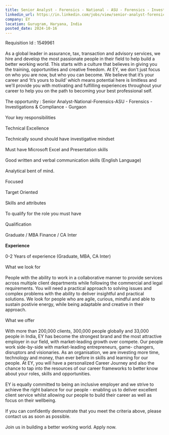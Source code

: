 ```yaml
---
title: Senior Analyst - Forensics - National - ASU - Forensics - Investigations & Compliance - Gurgaon
linkedin_url: https://in.linkedin.com/jobs/view/senior-analyst-forensics-national-asu-forensics-investigations-compliance-gurgaon-at-ey-4049541454?position=39&pageNum=0&refId=R2LlmoX6s73oWz9K3Iu2QA%3D%3D&trackingId=I%2Fji9tz%2F9Wz6x8TSIfaK%2Fw%3D%3D
company: EY
location: Gurugram, Haryana, India
posted_date: 2024-10-16
---
```


<div class="description__text description__text--rich">
<section class="show-more-less-html" data-max-lines="5">
<div class="show-more-less-html__markup show-more-less-html__markup--clamp-after-5 relative overflow-hidden">
          Requisition Id : 1549961<br/><br/>As a global leader in assurance, tax, transaction and advisory services, we hire and develop the most passionate people in their field to help build a better working world. This starts with a culture that believes in giving you the training, opportunities and creative freedom. At EY, we don't just focus on who you are now, but who you can become. We believe that it’s your career and ‘It’s yours to build’ which means potential here is limitless and we'll provide you with motivating and fulfilling experiences throughout your career to help you on the path to becoming your best professional self.<br/><br/>The opportunity : Senior Analyst-National-Forensics-ASU - Forensics - Investigations &amp; Compliance - Gurgaon<br/><br/>Your key responsibilities<br/><br/>Technical Excellence<br/><br/>Technically sound should have investigative mindset<br/><br/>Must have Microsoft Excel and Presentation skills<br/><br/>Good written and verbal communication skills (English Language)<br/><br/>Analytical bent of mind.<br/><br/>Focused<br/><br/>Target Oriented<br/><br/>Skills and attributes<br/><br/>To qualify for the role you must have<br/><br/>Qualification<br/><br/>Graduate / MBA Finance / CA Inter<br/><br/><strong>Experience<br/><br/></strong>0-2 Years of experience (Graduate, MBA, CA Inter)<br/><br/>What we look for<br/><br/>People with the ability to work in a collaborative manner to provide services across multiple client departments while following the commercial and legal requirements. You will need a practical approach to solving issues and complex problems with the ability to deliver insightful and practical solutions. We look for people who are agile, curious, mindful and able to sustain postivie energy, while being adaptable and creative in their approach.<br/><br/>What we offer<br/><br/>With more than 200,000 clients, 300,000 people globally and 33,000 people in India, EY has become the strongest brand and the most attractive employer in our field, with market-leading growth over compete. Our people work side-by-side with market-leading entrepreneurs, game- changers, disruptors and visionaries. As an organisation, we are investing more time, technology and money, than ever before in skills and learning for our people. At EY, you will have a personalized Career Journey and also the chance to tap into the resources of our career frameworks to better know about your roles, skills and opportunities.<br/><br/>EY is equally committed to being an inclusive employer and we strive to achieve the right balance for our people - enabling us to deliver excellent client service whilst allowing our people to build their career as well as focus on their wellbeing.<br/><br/>If you can confidently demonstrate that you meet the criteria above, please contact us as soon as possible.<br/><br/>Join us in building a better working world. Apply now.
        </div>


<!-- --> </section>
</div>